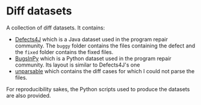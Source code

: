 # Diff datasets

A collection of diff datasets. It contains:

- [Defects4J](https://github.com/GumTreeDiff/datasets/tree/main/defects4j) which is a Java dataset used in the program repair community. The `buggy` folder contains the files containing the defect and the `fixed` folder contains the fixed files.
- [BugsInPy](https://github.com/GumTreeDiff/datasets/tree/main/bugsinpy) which is a Python dataset used in the program repair community. Its layout is similar to Defects4J's one
- [unparsable](https://github.com/GumTreeDiff/datasets/tree/main/unparsable) which contains the diff cases for which I could not parse the files.

For reproducibility sakes, the Python scripts used to produce the datasets are also provided.

